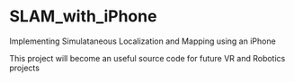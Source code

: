 # SLAM_with_iPhone
Implementing Simulataneous Localization and Mapping using an iPhone


This project will become an useful source code for future VR and Robotics projects 
